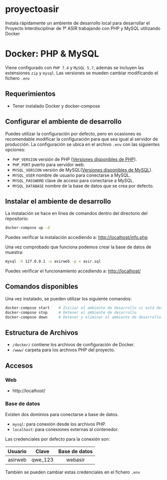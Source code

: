 # proyectoasir
Instala rápidamente un ambiente de desarrollo local para desarrollar el Proyecto Interdisciplinar de 1º ASIR trabajando con PHP y MySQL utilizando Docker

# Docker: PHP & MySQL

Viene configurado con  `PHP 7.4` y `MySQL 5.7`, además se incluyen las extensiones `zip` y `mysql`. Las versiones se mueden cambiar modificando el fichero `.env`

## Requerimientos

* Tener instalado Docker y docker-compose

## Configurar el ambiente de desarrollo

Puedes utilizar la configuración por defecto, pero en ocasiones es recomendable modificar la configuración para que sea igual al servidor de producción. La configuración se ubica en el archivo `.env` con las siguientes opciones:

* `PHP_VERSION` versión de PHP ([Versiones disponibles de PHP](https://github.com/docker-library/docs/blob/master/php/README.md#supported-tags-and-respective-dockerfile-links)).
* `PHP_PORT` puerto para servidor web.
* `MYSQL_VERSION` versión de MySQL([Versiones disponibles de MySQL](https://hub.docker.com/_/mysql)).
* `MYSQL_USER` nombre de usuario para conectarse a MySQL.
* `MYSQL_PASSWORD` clave de acceso para conectarse a MySQL.
* `MYSQL_DATABASE` nombre de la base de datos que se crea por defecto.

## Instalar el ambiente de desarrollo

La instalación se hace en línea de comandos dentro del directorio del repositorio:

```zsh
docker-compose up -d
```
Puedes verificar la instalación accediendo a: [http://localhost/info.php](http://localhost/info.php)

Una vez comprobado que funciona podemos crear la base de datos de muestra:

```zsh
mysql -h 127.0.0.1 -u asirweb -p < asir.sql
```
Puedes verificar el funcionamiento accediendo a: [http://localhost/](http://localhost/)


## Comandos disponibles

Una vez instalado, se pueden utilizar los siguiente comandos:

```zsh
docker-compose start    # Iniciar el ambiente de desarrollo si está detenido
docker-compose stop     # Detener el ambiente de desarrollo
docker-compose down     # Detener y eliminar el ambiente de desarrollo.
```

## Estructura de Archivos

* `/docker/` contiene los archivos de configuración de Docker.
* `/www/` carpeta para los archivos PHP del proyecto.

## Accesos

### Web

* http://localhost/

### Base de datos

Existen dos dominios para conectarse a base de datos.

* `mysql`: para conexión desde los archivos PHP.
* `localhost`: para conexiones externas al contenedor.

Las credenciales por defecto para la conexión son:

| Usuario | Clave | Base de datos |
|:---:|:---:|:---:|
| asirweb | qwe_123 | webasir |

También se pueden cambiar estas credenciales en el fichero `.env`
